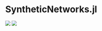 # SyntheticNetworks.jl

[![](https://img.shields.io/badge/docs-stable-blue.svg)](https://luap-pik.github.io/SyntheticNetworks/stable)
[![](https://img.shields.io/badge/docs-dev-blue.svg)](https://luap-pik.github.io/SyntheticNetworks/dev)
